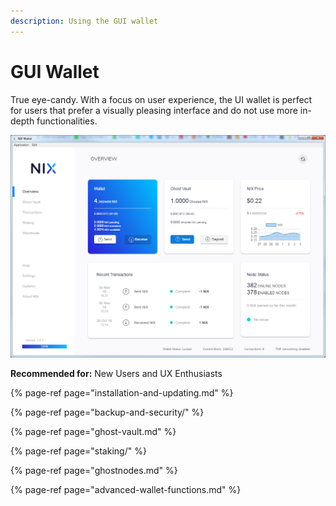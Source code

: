 ```yaml
---
description: Using the GUI wallet
---
```


# GUI Wallet

True eye-candy. With a focus on user experience, the UI wallet is perfect for users that prefer a visually pleasing interface and do not use more in-depth functionalities.

![NIX GUI Wallet](../../.gitbook/assets/image%20%282%29.png)

**Recommended for:** New Users and UX Enthusiasts

{% page-ref page="installation-and-updating.md" %}

{% page-ref page="backup-and-security/" %}

{% page-ref page="ghost-vault.md" %}

{% page-ref page="staking/" %}

{% page-ref page="ghostnodes.md" %}

{% page-ref page="advanced-wallet-functions.md" %}

